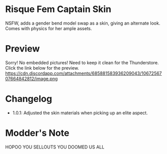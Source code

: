 # Risque Fem Captain Skin
NSFW, adds a gender bend model swap as a skin, giving an alternate look. Comes with physics for her ample assets.

# Preview
Sorry! No embedded pictures! Need to keep it clean for the Thunderstore. Click the link below for the preview.
https://cdn.discordapp.com/attachments/685881583936209043/1067256707664842812/image.png

# Changelog
- 1.0.1: Adjusted the skin materials when picking up an elite aspect.

# Modder's Note
HOPOO YOU SELLOUTS YOU DOOMED US ALL